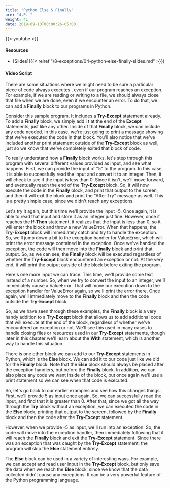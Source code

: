 ```yaml
---
title: "Python Else & Finally"
pre: "4.P. "
weight: 41
date: 2019-09-10T00:00:26-05:00
---
```


{{< youtube  >}}

#### Resources

* [Slides]({{< relref "/8-exceptions/04-python-else-finally-slides.md" >}})

#### Video Script

There are some situations where we might need to be sure a particular piece of code always executes , even if our program reaches an exception. For example, if we are reading or writing to a file, we should always close that file when we are done, even if we encounter an error. To do that, we can add a **Finally** block to our programs in Python.

Consider this sample program. It includes a **Try-Except** statement already. To add a **Finally** block, we simply add i t at the end of the **Except** statements, just like any other. Inside of that **Finally** block, we can include any code needed. In this case, we're just going to print a message showing that we've executed the code in that block. You'll also notice that we've included another print statement outside of the **Try-Except** block as well, just so we know that we've completely exited that block of code.

To really understand how a **Finally** block works, let's step through this program with several different values provided as input, and see what happens. First, we can provide the input of "5" to the program. In this case, it is able to successfully read the input and convert it to an integer. Then, it will check to see if the input is less than 0. Since it isn't, we'll move forward, and eventually reach the end of the **Try-Except** block. So, it will now execute the code in the **Finally** block, and print that output to the screen, and then it will exit the block and print the "After Try" message as well. This is a pretty simple case, since we didn't reach any exceptions.

Let's try it again, but this time we'll provide the input -5. Once again, it is able to read that input and store it as an integer just fine. However, once it reaches the **If-Then** statement, it realizes that the input is less than 0, so it will enter the block and throw a new ValueError. When that happens, the **Try-Except** block will immediately catch and try to handle the exception. So, we'll jump down a bit to the exception handler for ValueError, which will print the error message contained in the exception. Once we've handled the exception, the code will then move into the **Finally** block and print that output. So, as we can see, the **Finally** block will be executed regardless of whether the **Try-Except** block encountered an exception or not. At the very end, it will print the output outside of the block before exiting the program.

Here's one more input we can trace. This time, we'll provide some text instead of a number. So, when we try to convert the input to an integer, we'll immediately cause a ValueError. That will move our execution down to the exception handler for ValueError again, so we'll print the error there. Once again, we'll immediately move to the **Finally** block and then the code outside the **Try-Except** block.

So, as we have seen through these examples, the **Finally** block is a very handy addition to a **Try-Except** block that allows us to add additional code that will execute at the end of the block, regardless of whether we've encountered an exception or not. We'll see this used in many cases to handle closing files or resources used in our **Try-Except** statements, though later in this chapter we'll learn about the **With** statement, which is another way to handle this situation.

There is one other block we can add to our **Try-Except** statements in Python, which is the **Else** block. We can add it to our code just like we did for the **Finally** block. Note that the **Else** block should always be placed after the exception handlers, but before the **Finally** block. In addition, we can also place any code we want inside of the block, but once again we'll use a print statement so we can see when that code is executed.

So, let's go back to our earlier examples and see how this changes things. First, we'll provide 5 as input once again. So, we can successfully read the input, and find that it is greater than 0. After that, since we got all the way through the **Try** block without an exception, we can executed the code in the **Else** block, printing that output to the screen, followed by the **Finally** block and then the code after the **Try-Except** statement.

However, when we provide -5 as input, we'll run into an exception. So, the code will move into the exception handler, then immediately following that it will reach the **Finally** block and exit the **Try-Except** statement. Since there was an exception that was caught by the **Try-Except** statement, the program will skip the **Else** statement entirely.

The **Else** block can be used in a variety of interesting ways. For example, we can accept and read user input in the **Try-Except** block, but only save the data when we reach the **Else** block, since we know that the data collected didn't cause any exceptions. It can be a very powerful feature of the Python programming language. 
